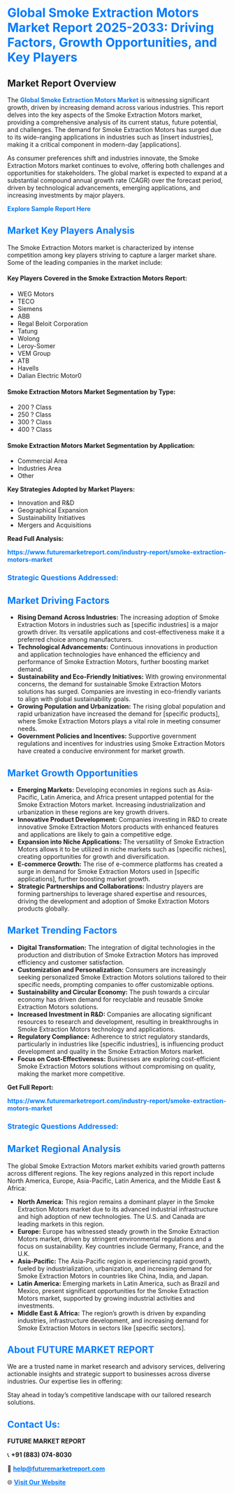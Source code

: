 <h1 style="color: #007BFF;">Global Smoke Extraction Motors Market Report 2025-2033: Driving Factors, Growth Opportunities, and Key Players</h1>

<section id="overview">
<h2>Market Report Overview</h2>
<p>The <a href="https://www.futuremarketreport.com/industry-report/smoke-extraction-motors-market" style="color: #007BFF; text-decoration: none;"><strong>Global Smoke Extraction Motors Market</strong></a> is witnessing significant growth, driven by increasing demand across various industries. This report delves into the key aspects of the Smoke Extraction Motors market, providing a comprehensive analysis of its current status, future potential, and challenges. The demand for Smoke Extraction Motors has surged due to its wide-ranging applications in industries such as [insert industries], making it a critical component in modern-day [applications].</p>
<p>As consumer preferences shift and industries innovate, the Smoke Extraction Motors market continues to evolve, offering both challenges and opportunities for stakeholders. The global market is expected to expand at a substantial compound annual growth rate (CAGR) over the forecast period, driven by technological advancements, emerging applications, and increasing investments by major players.</p>
</section>

<section id="overview">
<p><a href="https://www.futuremarketreport.com/request-sample/reportId=85817" style="color: #007BFF; text-decoration: none;"><strong>Explore Sample Report Here</strong></a></p>
</section>

<section id="key-players">
<h2 style="color: #007BFF;">Market Key Players Analysis</h2>
<p>The Smoke Extraction Motors market is characterized by intense competition among key players striving to capture a larger market share. Some of the leading companies in the market include:</p>
<h4>Key Players Covered in the Smoke Extraction Motors Report:</h4>
<ul><li>WEG Motors</li><li>TECO</li><li>Siemens</li><li>ABB</li><li>Regal Beloit Corporation</li><li>Tatung</li><li>Wolong</li><li>Leroy-Somer</li><li>VEM Group</li><li>ATB</li><li>Havells</li><li>Dalian Electric Motor0</li></ul>
<h4>Smoke Extraction Motors Market Segmentation by Type:</h4>
<ul><li>200 ? Class</li><li>250 ? Class</li><li>300 ? Class</li><li>400 ? Class</li></ul>

<h4>Smoke Extraction Motors Market Segmentation by Application:</h4>
<ul><li>Commercial Area</li><li>Industries Area</li><li>Other</li></ul>
<p><strong>Key Strategies Adopted by Market Players:</strong></p>
<ul>
<li>Innovation and R&D</li>
<li>Geographical Expansion</li>
<li>Sustainability Initiatives</li>
<li>Mergers and Acquisitions</li>
</ul>
</section>

<section>
<p><strong>Read Full Analysis: </strong></p><a href="https://www.futuremarketreport.com/industry-report/smoke-extraction-motors-market" style="color: #007BFF; text-decoration: none;"><strong>https://www.futuremarketreport.com/industry-report/smoke-extraction-motors-market</strong></a>
<h3 style="color: #007BFF;">Strategic Questions Addressed:</h3>
</section>

<section id="driving-factors">
<h2 style="color: #007BFF;">Market Driving Factors</h2>
<ul>
<li><strong>Rising Demand Across Industries:</strong> The increasing adoption of Smoke Extraction Motors in industries such as [specific industries] is a major growth driver. Its versatile applications and cost-effectiveness make it a preferred choice among manufacturers.</li>
<li><strong>Technological Advancements:</strong> Continuous innovations in production and application technologies have enhanced the efficiency and performance of Smoke Extraction Motors, further boosting market demand.</li>
<li><strong>Sustainability and Eco-Friendly Initiatives:</strong> With growing environmental concerns, the demand for sustainable Smoke Extraction Motors solutions has surged. Companies are investing in eco-friendly variants to align with global sustainability goals.</li>
<li><strong>Growing Population and Urbanization:</strong> The rising global population and rapid urbanization have increased the demand for [specific products], where Smoke Extraction Motors plays a vital role in meeting consumer needs.</li>
<li><strong>Government Policies and Incentives:</strong> Supportive government regulations and incentives for industries using Smoke Extraction Motors have created a conducive environment for market growth.</li>
</ul>
</section>

<section id="growth-opportunities">
<h2 style="color: #007BFF;">Market Growth Opportunities</h2>
<ul>
<li><strong>Emerging Markets:</strong> Developing economies in regions such as Asia-Pacific, Latin America, and Africa present untapped potential for the Smoke Extraction Motors market. Increasing industrialization and urbanization in these regions are key growth drivers.</li>
<li><strong>Innovative Product Development:</strong> Companies investing in R&D to create innovative Smoke Extraction Motors products with enhanced features and applications are likely to gain a competitive edge.</li>
<li><strong>Expansion into Niche Applications:</strong> The versatility of Smoke Extraction Motors allows it to be utilized in niche markets such as [specific niches], creating opportunities for growth and diversification.</li>
<li><strong>E-commerce Growth:</strong> The rise of e-commerce platforms has created a surge in demand for Smoke Extraction Motors used in [specific applications], further boosting market growth.</li>
<li><strong>Strategic Partnerships and Collaborations:</strong> Industry players are forming partnerships to leverage shared expertise and resources, driving the development and adoption of Smoke Extraction Motors products globally.</li>
</ul>
</section>

<section id="trending-factors">
<h2 style="color: #007BFF;">Market Trending Factors</h2>
<ul>
<li><strong>Digital Transformation:</strong> The integration of digital technologies in the production and distribution of Smoke Extraction Motors has improved efficiency and customer satisfaction.</li>
<li><strong>Customization and Personalization:</strong> Consumers are increasingly seeking personalized Smoke Extraction Motors solutions tailored to their specific needs, prompting companies to offer customizable options.</li>
<li><strong>Sustainability and Circular Economy:</strong> The push towards a circular economy has driven demand for recyclable and reusable Smoke Extraction Motors solutions.</li>
<li><strong>Increased Investment in R&D:</strong> Companies are allocating significant resources to research and development, resulting in breakthroughs in Smoke Extraction Motors technology and applications.</li>
<li><strong>Regulatory Compliance:</strong> Adherence to strict regulatory standards, particularly in industries like [specific industries], is influencing product development and quality in the Smoke Extraction Motors market.</li>
<li><strong>Focus on Cost-Effectiveness:</strong> Businesses are exploring cost-efficient Smoke Extraction Motors solutions without compromising on quality, making the market more competitive.</li>
</ul>
</section>

<section>
<p><strong>Get Full Report: </strong></p><a href="https://www.futuremarketreport.com/industry-report/smoke-extraction-motors-market" style="color: #007BFF; text-decoration: none;"><strong>https://www.futuremarketreport.com/industry-report/smoke-extraction-motors-market</strong></a>
<h3 style="color: #007BFF;">Strategic Questions Addressed:</h3>
</section>


<section id="regional-analysis">
<h2 style="color: #007BFF;">Market Regional Analysis</h2>
<p>The global Smoke Extraction Motors market exhibits varied growth patterns across different regions. The key regions analyzed in this report include North America, Europe, Asia-Pacific, Latin America, and the Middle East & Africa:</p>
<ul>
<li><strong>North America:</strong> This region remains a dominant player in the Smoke Extraction Motors market due to its advanced industrial infrastructure and high adoption of new technologies. The U.S. and Canada are leading markets in this region.</li>
<li><strong>Europe:</strong> Europe has witnessed steady growth in the Smoke Extraction Motors market, driven by stringent environmental regulations and a focus on sustainability. Key countries include Germany, France, and the U.K.</li>
<li><strong>Asia-Pacific:</strong> The Asia-Pacific region is experiencing rapid growth, fueled by industrialization, urbanization, and increasing demand for Smoke Extraction Motors in countries like China, India, and Japan.</li>
<li><strong>Latin America:</strong> Emerging markets in Latin America, such as Brazil and Mexico, present significant opportunities for the Smoke Extraction Motors market, supported by growing industrial activities and investments.</li>
<li><strong>Middle East & Africa:</strong> The region’s growth is driven by expanding industries, infrastructure development, and increasing demand for Smoke Extraction Motors in sectors like [specific sectors].</li>
</ul>
</section>

<footer>
<h2 style="color: #007BFF;">About FUTURE MARKET REPORT</h2>
<p>We are a trusted name in market research and advisory services, delivering actionable insights and strategic support to businesses across diverse industries. Our expertise lies in offering:</p>

<p>Stay ahead in today’s competitive landscape with our tailored research solutions.</p>

<h2 style="color: #007BFF;">Contact Us:</h2>
<p><strong>FUTURE MARKET REPORT</strong></p>
<p>📞 <strong>+91 (883) 074-8030</strong></p>
<p>📧 <strong><a href="mailto:help@futuremarketreport.com" style="color: #007BFF;">help@futuremarketreport.com</a></strong></p>
<p>🌐 <strong><a href="https://www.futuremarketreport.com/" style="color: #007BFF;">Visit Our Website</a></strong></p>
</footer>